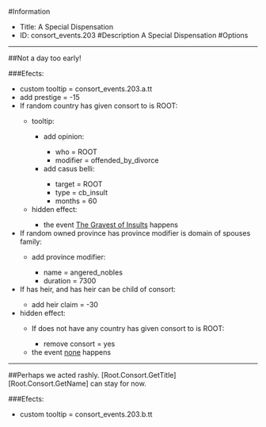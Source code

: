 #Information
 - Title: A Special Dispensation
 - ID: consort_events.203
#Description
A Special Dispensation
#Options

___
##Not a day too early!

###Efects:<ul><li>custom tooltip = consort_events.203.a.tt</li><li>add prestige = -15</li><li>If random country has given consort to is ROOT:</li><ul><li>tooltip:</li><ul><li>add opinion:</li><ul><li>who = ROOT</li><li>modifier = offended_by_divorce</li></ul><li>add casus belli:</li><ul><li>target = ROOT</li><li>type = cb_insult</li><li>months = 60</li></ul></ul><li>hidden effect:</li><ul><li>the event [The Gravest of Insults](../events/the_gravest_of_insults.md) happens</li></ul></ul><li>If random owned province has province modifier is domain of spouses family:</li><ul><li>add province modifier:</li><ul><li>name = angered_nobles</li><li>duration = 7300</li></ul></ul><li>If has heir, and  has heir can be child of consort:</li><ul><li>add heir claim = -30</li></ul><li>hidden effect:</li><ul><li>If does not have any country has given consort to is ROOT:</li><ul><li>remove consort = yes</li></ul><li>the event [none](../events/none.md) happens</li></ul></ul>

___
##Perhaps we acted rashly. [Root.Consort.GetTitle] [Root.Consort.GetName] can stay for now.

###Efects:<ul><li>custom tooltip = consort_events.203.b.tt</li></ul>
